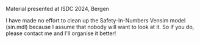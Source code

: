 Material presented at ISDC 2024, Bergen

I have made no effort to clean up the Safety-In-Numbers Vensim model
(sin.mdl) because I assume that nobody will want to look at it. So if
you do, please contact me and I'll organise it better!